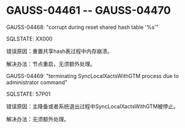 # GAUSS-04461 -- GAUSS-04470

GAUSS-04468: "corrupt during reset shared hash table '%s'"

SQLSTATE: XX000

错误原因：重置共享hash表过程中内存崩溃。

解决办法：节点重启，无须额外处理。

GAUSS-04469: "terminating SyncLocalXactsWithGTM process due to administrator command"

SQLSTATE: 57P01

错误原因：主降备或者系统退出过程中SyncLocalXactsWithGTM被停止。

解决办法：无须额外处理。
